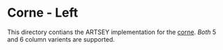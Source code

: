 # Corne - Left

This directory contians the ARTSEY implementation for the [corne](https://github.com/foostan/crkbd). *Both* 5 and 6 column varients are supported.
